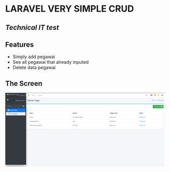 # LARAVEL VERY SIMPLE CRUD
## _Technical IT test_




## Features

- Simply add pegawai
- See all pegawai that already inputed
- Delete data pegawai

## The Screen
![alt text](https://raw.githubusercontent.com/muhammadrofiq/LaravelTestKS/master/resources/assets/main%20page.PNG)

